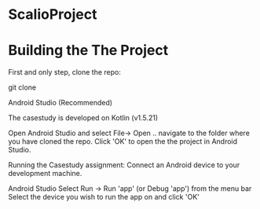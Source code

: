 # ScalioProject


# Building the The Project
First and only step, clone the repo:

git clone 

Android Studio (Recommended)

The casestudy is developed on Kotlin (v1.5.21)

Open Android Studio and select File-> Open .. navigate to the folder where you have cloned the repo. Click 'OK' to open the the project in Android Studio.

Running the Casestudy assignment: Connect an Android device to your development machine.

Android Studio Select Run -> Run 'app' (or Debug 'app') from the menu bar Select the device you wish to run the app on and click 'OK'
